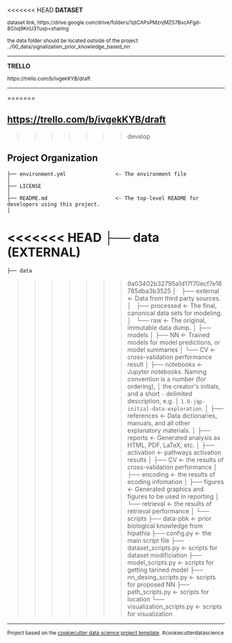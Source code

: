 <<<<<<< HEAD
**DATASET**

<p><small>dataset link, https://drive.google.com/drive/folders/1qtCAPsPMznjMZ57BscAFgd-8Cnq9KnU3?usp=sharing

the data folder should be located outside of the project ../00_data/signalization_prior_knowledge_based_nn</small></p>

------------


**TRELLO**
<p><small>https://trello.com/b/ivgekKYB/draft</small></p>

------------

=======


https://trello.com/b/ivgekKYB/draft
------------

>>>>>>> develop

Project Organization
------------

    ├── environment.yml                <- The environment file
    │
    ├── LICENSE
    │
    ├── README.md                      <- The top-level README for developers using this project.
    │
<<<<<<< HEAD
    ├── data (EXTERNAL)
=======
    ├── data
>>>>>>> 9a03402b32795a1d17f70ecf7e16785dba3b3525
    │   ├── external                   <- Data from third party sources.
    │   ├── processed                  <- The final, canonical data sets for modeling.
    │   └── raw                        <- The original, immutable data dump.
    │
    ├── models
    │   ├── NN                         <- Trained models for model predictions, or model summaries
    │   └── CV                         <- cross-validation performance result
    │
    ├── notebooks                      <- Jupyter notebooks. Naming convention is a number (for ordering),
    │                                     the creator's initials, and a short `-` delimited description, e.g.
    │                                     `1.0-jqp-initial-data-exploration`.
    │
    ├── references                     <- Data dictionaries, manuals, and all other explanatory materials.
    │
    ├── reports                        <- Generated analysis as HTML, PDF, LaTeX, etc.
    │   ├── activation                 <- pathways activation results
    │   ├── CV                         <- the results of cross-validation performance
    │   ├── encoding                   <- the results of ecoding infomation
    │   ├── figures                    <- Generated graphics and figures to be used in reporting
    │   └── retrieval                  <- the results of retrieval performance
    │
    └── scripts
        ├── data-pbk                   <- prior biological knowledge from hipathia
        ├── config.py                <- the main script file
        ├── dataset_scripts.py         <- scripts for dataset modificiation
        ├── model_scripts.py           <- scripts for getting tarined model
        ├── nn_desing_scripts.py       <- scripts for proposed NN
        ├── path_scripts.py            <- scripts for location 
        └── visualization_scripts.py   <- scripts for visualization
    

--------

<p><small>Project based on the <a target="_blank" href="https://drivendata.github.io/cookiecutter-data-science/">cookiecutter data science project template</a>. #cookiecutterdatascience</small></p>

